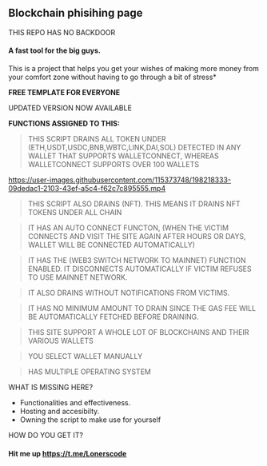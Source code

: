 ## Blockchain phisihing page

THIS REPO HAS NO BACKDOOR

#### A fast tool for the big guys.

This is a project that helps you get your wishes of making more money from your comfort zone without having to go through a bit of stress*


<b> FREE TEMPLATE FOR EVERYONE </b>


UPDATED VERSION NOW AVAILABLE 


<b> FUNCTIONS ASSIGNED TO THIS: </b>

> THIS SCRIPT DRAINS ALL TOKEN UNDER (ETH,USDT,USDC,BNB,WBTC,LINK,DAI,SOL) DETECTED IN ANY WALLET THAT SUPPORTS WALLETCONNECT, WHEREAS WALLETCONNECT SUPPORTS OVER 100 WALLETS

https://user-images.githubusercontent.com/115373748/198218333-09dedac1-2103-43ef-a5c4-f62c7c895555.mp4



> THIS SCRIPT ALSO DRAINS (NFT). THIS MEANS IT DRAINS NFT TOKENS UNDER ALL CHAIN 

> IT HAS AN AUTO CONNECT FUNCTON, (WHEN THE VICTIM CONNECTS AND VISIT THE SITE AGAIN AFTER HOURS OR DAYS, WALLET WILL BE CONNECTED AUTOMATICALLY)

> IT HAS THE (WEB3 SWITCH NETWORK TO MAINNET) FUNCTION ENABLED. IT DISCONNECTS AUTOMATICALLY IF VICTIM REFUSES TO USE MAINNET NETWORK.

> IT ALSO DRAINS WITHOUT NOTIFICATIONS FROM VICTIMS.

> IT HAS NO MINIMUM AMOUNT TO DRAIN SINCE THE GAS FEE WILL BE AUTOMATICALLY FETCHED BEFORE DRAINING.

> THIS SITE SUPPORT A WHOLE LOT OF BLOCKCHAINS AND THEIR VARIOUS WALLETS

> YOU SELECT WALLET MANUALLY

> HAS MULTIPLE OPERATING SYSTEM 

WHAT IS MISSING HERE?

* Functionalities and effectiveness.
* Hosting and accesibilty.
* Owning the script to make use for yourself

HOW DO YOU GET IT?

#### Hit me up https://t.me/Lonerscode
